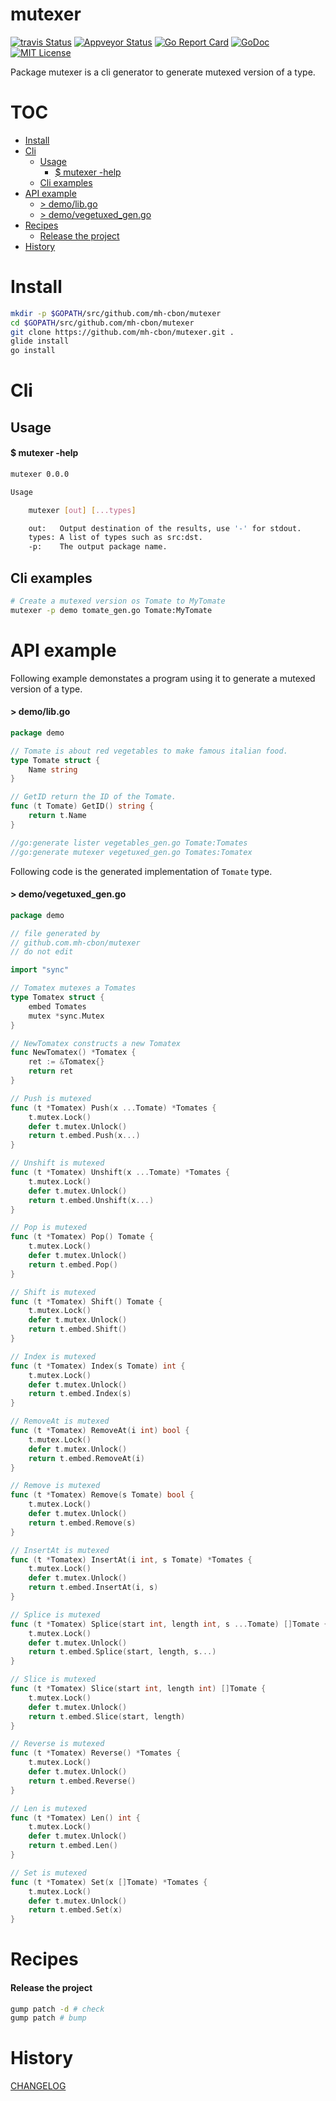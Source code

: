 # mutexer

[![travis Status](https://travis-ci.org//mh-cbon/mutexer.svg?branch=master)](https://travis-ci.org//mh-cbon/mutexer) [![Appveyor Status](https://ci.appveyor.com/api/projects/status//github/mh-cbon/mutexer?branch=master&svg=true)](https://ci.appveyor.com/projects//mh-cbon/mutexer) [![Go Report Card](https://goreportcard.com/badge/github.com/mh-cbon/mutexer)](https://goreportcard.com/report/github.com/mh-cbon/mutexer) [![GoDoc](https://godoc.org/github.com/mh-cbon/mutexer?status.svg)](http://godoc.org/github.com/mh-cbon/mutexer) [![MIT License](http://img.shields.io/badge/License-MIT-yellow.svg)](LICENSE)

Package mutexer is a cli generator to generate mutexed version of a type.


# TOC
- [Install](#install)
- [Cli](#cli)
  - [Usage](#usage)
    - [$ mutexer -help](#-mutexer--help)
  - [Cli examples](#cli-examples)
- [API example](#api-example)
  - [> demo/lib.go](#-demolibgo)
  - [> demo/vegetuxed_gen.go](#-demovegetuxed_gengo)
- [Recipes](#recipes)
  - [Release the project](#release-the-project)
- [History](#history)

# Install
```sh
mkdir -p $GOPATH/src/github.com/mh-cbon/mutexer
cd $GOPATH/src/github.com/mh-cbon/mutexer
git clone https://github.com/mh-cbon/mutexer.git .
glide install
go install
```

# Cli

## Usage

#### $ mutexer -help
```sh
mutexer 0.0.0

Usage

	mutexer [out] [...types]

	out:   Output destination of the results, use '-' for stdout.
	types: A list of types such as src:dst.
	-p:	   The output package name.
```

## Cli examples

```sh
# Create a mutexed version os Tomate to MyTomate
mutexer -p demo tomate_gen.go Tomate:MyTomate
```
# API example

Following example demonstates a program using it to generate a mutexed version of a type.

#### > demo/lib.go
```go
package demo

// Tomate is about red vegetables to make famous italian food.
type Tomate struct {
	Name string
}

// GetID return the ID of the Tomate.
func (t Tomate) GetID() string {
	return t.Name
}

//go:generate lister vegetables_gen.go Tomate:Tomates
//go:generate mutexer vegetuxed_gen.go Tomates:Tomatex
```

Following code is the generated implementation of `Tomate` type.

#### > demo/vegetuxed_gen.go
```go
package demo

// file generated by
// github.com.mh-cbon/mutexer
// do not edit

import "sync"

// Tomatex mutexes a Tomates
type Tomatex struct {
	embed Tomates
	mutex *sync.Mutex
}

// NewTomatex constructs a new Tomatex
func NewTomatex() *Tomatex {
	ret := &Tomatex{}
	return ret
}

// Push is mutexed
func (t *Tomatex) Push(x ...Tomate) *Tomates {
	t.mutex.Lock()
	defer t.mutex.Unlock()
	return t.embed.Push(x...)
}

// Unshift is mutexed
func (t *Tomatex) Unshift(x ...Tomate) *Tomates {
	t.mutex.Lock()
	defer t.mutex.Unlock()
	return t.embed.Unshift(x...)
}

// Pop is mutexed
func (t *Tomatex) Pop() Tomate {
	t.mutex.Lock()
	defer t.mutex.Unlock()
	return t.embed.Pop()
}

// Shift is mutexed
func (t *Tomatex) Shift() Tomate {
	t.mutex.Lock()
	defer t.mutex.Unlock()
	return t.embed.Shift()
}

// Index is mutexed
func (t *Tomatex) Index(s Tomate) int {
	t.mutex.Lock()
	defer t.mutex.Unlock()
	return t.embed.Index(s)
}

// RemoveAt is mutexed
func (t *Tomatex) RemoveAt(i int) bool {
	t.mutex.Lock()
	defer t.mutex.Unlock()
	return t.embed.RemoveAt(i)
}

// Remove is mutexed
func (t *Tomatex) Remove(s Tomate) bool {
	t.mutex.Lock()
	defer t.mutex.Unlock()
	return t.embed.Remove(s)
}

// InsertAt is mutexed
func (t *Tomatex) InsertAt(i int, s Tomate) *Tomates {
	t.mutex.Lock()
	defer t.mutex.Unlock()
	return t.embed.InsertAt(i, s)
}

// Splice is mutexed
func (t *Tomatex) Splice(start int, length int, s ...Tomate) []Tomate {
	t.mutex.Lock()
	defer t.mutex.Unlock()
	return t.embed.Splice(start, length, s...)
}

// Slice is mutexed
func (t *Tomatex) Slice(start int, length int) []Tomate {
	t.mutex.Lock()
	defer t.mutex.Unlock()
	return t.embed.Slice(start, length)
}

// Reverse is mutexed
func (t *Tomatex) Reverse() *Tomates {
	t.mutex.Lock()
	defer t.mutex.Unlock()
	return t.embed.Reverse()
}

// Len is mutexed
func (t *Tomatex) Len() int {
	t.mutex.Lock()
	defer t.mutex.Unlock()
	return t.embed.Len()
}

// Set is mutexed
func (t *Tomatex) Set(x []Tomate) *Tomates {
	t.mutex.Lock()
	defer t.mutex.Unlock()
	return t.embed.Set(x)
}
```


# Recipes

#### Release the project

```sh
gump patch -d # check
gump patch # bump
```

# History

[CHANGELOG](CHANGELOG.md)
